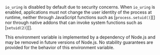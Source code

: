 
`io_uring` is disabled by default due to security concerns. When `io_uring`
is enabled, applications must not change the user identity of the process at
runtime, neither through JavaScript functions such as [`process.setuid()`][] nor
through native addons that can invoke system functions such as [`setuid(2)`][].

This environment variable is implemented by a dependency of Node.js and may be
removed in future versions of Node.js. No stability guarantees are provided for
the behavior of this environment variable.